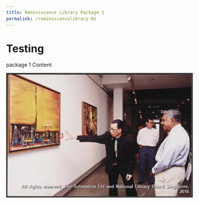 ```yaml
---
title: Reminiscence Library Package 1
permalink: /reminiscencelibrary-01
---
```

# Testing

package 1
Content

![Alt text for image on Isomer site](/images/arts/performingarts/17348cfb-e904-43fb-95da-c32abf2cfdee.jpg)

<embed>